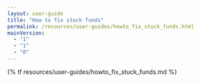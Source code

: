 ```yaml
---
layout: user-guide
title: "How to fix stuck funds"
permalink: /resources/user-guides/howto_fix_stuck_funds.html
mainVersion:
  - "1"
  - "1"
  - "0"
---
```


{% tf resources/user-guides/howto_fix_stuck_funds.md %}